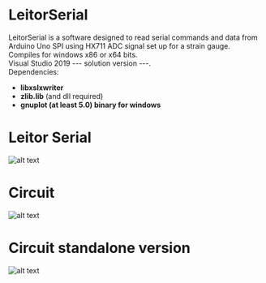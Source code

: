 # LeitorSerial
LeitorSerial is a software designed to read serial commands and data from Arduino Uno SPI using HX711 ADC signal set up for a strain gauge.  
Compiles for windows x86 or x64 bits.  
Visual Studio 2019 --- solution version ---.  
Dependencies:  
- **libxslxwriter**  
- **zlib.lib** (and dll required)  
- **gnuplot (at least 5.0) binary for windows** 
# Leitor Serial
![alt text](https://i.ibb.co/MscCJZq/programa-print.png)
# Circuit
![alt text](https://i.ibb.co/2vHDhvK/circuit.png)
# Circuit standalone version
![alt text](https://i.ibb.co/c6T68kY/circuit-standalone.png)
